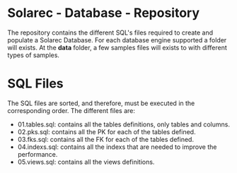 # Solarec - Database - Repository
The repository contains the different SQL's files required to create and populate a Solarec Database. For each database engine supported a folder will exists. At the **data** folder, a few samples files will exists to with different types of samples.

# SQL Files
The SQL files are sorted, and therefore, must be executed in the corresponding order. The different files are:

- 01.tables.sql: contains all the tables definitions, only tables and columns.
- 02.pks.sql: contains all the PK for each of the tables defined.
- 03.fks.sql: contains all the FK for each of the tables defined.
- 04.indexs.sql: contains all the indexs that are needed to improve the performance.
- 05.views.sql: contains all the views definitions.


